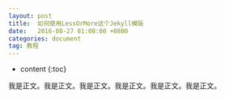 ```yaml
---
layout: post
title:  如何使用LessOrMore这个Jekyll模版
date:   2016-08-27 01:08:00 +0800
categories: document
tag: 教程
---
```


* content
{:toc}


我是正文。我是正文。我是正文。我是正文。我是正文。我是正文。